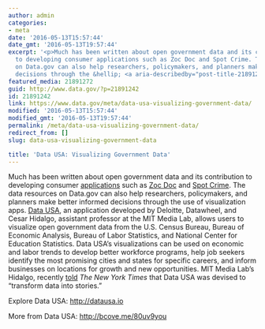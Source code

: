 ```yaml
---
author: admin
categories:
- meta
date: '2016-05-13T15:57:44'
date_gmt: '2016-05-13T19:57:44'
excerpt: '<p>Much has been written about open government data and its contribution
  to developing consumer applications such as Zoc Doc and Spot Crime. The data resources
  on Data.gov can also help researchers, policymakers, and planners make better informed
  decisions through the &hellip; <a aria-describedby="post-title-21891242" href="https://www.data.gov/meta/data-usa-visualizing-government-data/">Continued</a></p>'
featured_media: 21891272
guid: http://www.data.gov/?p=21891242
id: 21891242
link: https://www.data.gov/meta/data-usa-visualizing-government-data/
modified: '2016-05-13T15:57:44'
modified_gmt: '2016-05-13T19:57:44'
permalink: /meta/data-usa-visualizing-government-data/
redirect_from: []
slug: data-usa-visualizing-government-data

title: 'Data USA: Visualizing Government Data'
---
```


Much has been written about open government data and its contribution to developing consumer [applications](https://www.data.gov/applications) such as [Zoc Doc](https://www.zocdoc.com/) and [Spot Crime](http://www.spotcrime.com/). The data resources on Data.gov can also help researchers, policymakers, and planners make better informed decisions through the use of visualization apps. [Data USA](http://datausa.io/), an application developed by Deloitte, Datawheel, and Cesar Hidalgo, assistant professor at the MIT Media Lab, allows users to visualize open government data from the U.S. Census Bureau, Bureau of Economic Analysis, Bureau of Labor Statistics, and National Center for Education Statistics. Data USA’s visualizations can be used on economic and labor trends to develop better workforce programs, help job seekers identify the most promising cities and states for specific careers, and inform businesses on locations for growth and new opportunities. MIT Media Lab’s Hidalgo, recently [told](http://www.nytimes.com/2016/04/05/technology/datausa-government-data.html?_r=0) *The New York Times* that Data USA was devised to “transform data into stories.”

Explore Data USA: http://datausa.io

More from Data USA: <http://bcove.me/80uv9you>
